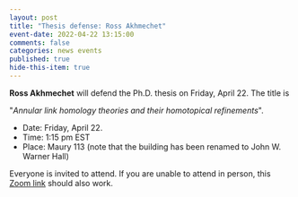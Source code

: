 ```yaml
---
layout: post
title: "Thesis defense: Ross Akhmechet"
event-date: 2022-04-22 13:15:00
comments: false
categories: news events
published: true
hide-this-item: true
---
```


**Ross Akhmechet** will defend the Ph.D. thesis on Friday, April 22.
The title is

"_Annular link homology theories and their homotopical refinements_".

- Date: Friday, April 22.
- Time: 1:15 pm EST
- Place: Maury 113 (note that the building has been renamed to John W. Warner Hall)

Everyone is invited to attend. If you are unable to attend in person, this [Zoom link](https://virginia.zoom.us/j/93014061929?pwd=SC85WStsblBJSUlDd2lBVHNTZENnZz09) should also work.